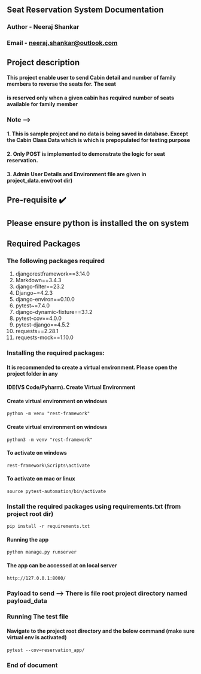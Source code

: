 ## Seat Reservation System Documentation
### Author - Neeraj Shankar
### Email - neeraj.shankar@outlook.com

## Project description 
#### This project enable user to send Cabin detail and number of family members to reverse the seats for. The seat
#### is reserved only when a given cabin has required number of seats available for family member
### Note --> 
#### 1. This is sample project and no data is being saved in database. Except the Cabin Class Data which is which is prepopulated for testing purpose
#### 2. Only POST is implemented to demonstrate the logic for seat reservation.
#### 3. Admin User Details and Environment file are given in project_data.env(root dir)

## Pre-requisite :heavy_check_mark:
## Please ensure python is installed the on system 

## Required Packages
### The following packages required
1. djangorestframework==3.14.0
2. Markdown==3.4.3
3. django-filter==23.2
4. Django~=4.2.3
5. django-environ==0.10.0
6. pytest~=7.4.0
7. django-dynamic-fixture==3.1.2
8. pytest-cov==4.0.0
9. pytest-django==4.5.2
10. requests==2.28.1
11. requests-mock==1.10.0

### Installing the required packages:
#### It is recommended to create a virtual environment. Please open the project folder in any 
#### IDE(VS Code/Pyharm). Create Virtual Environment

#### Create virtual environment on windows
    python -m venv "rest-framework" 

#### Create virtual environment on windows
    python3 -m venv "rest-framework" 

#### To activate on windows
    rest-framework\Scripts\activate

#### To activate on mac or linux
    source pytest-automation/bin/activate

### Install the required packages using requirements.txt (from project root dir)
    pip install -r requirements.txt

#### Running the app
    python manage.py runserver 

#### The app can be accessed at on local server
    http://127.0.0.1:8000/

### Payload to send --> There is file root project directory named payload_data 

### Running The test file 
#### Navigate to the project root directory and the below command (make sure virtual env is activated)
    pytest --cov=reservation_app/

### End of document
